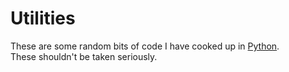 # Utilities
These are some random bits of code I have cooked up in [Python](http://python.org).  
These shouldn't be taken seriously.